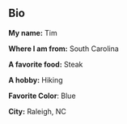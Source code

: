 ## Bio

**My name:** Tim

**Where I am from:** South Carolina

**A favorite food:** Steak

**A hobby:** Hiking

**Favorite Color**: Blue

**City:** Raleigh, NC
